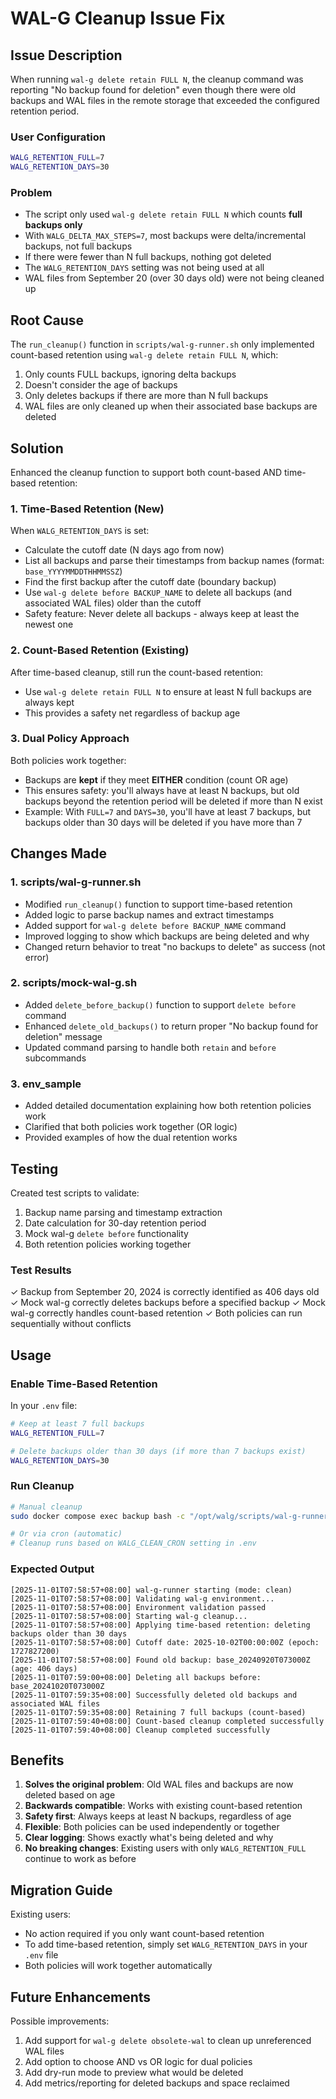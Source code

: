 # WAL-G Cleanup Issue Fix

## Issue Description

When running `wal-g delete retain FULL N`, the cleanup command was reporting "No backup found for deletion" even though there were old backups and WAL files in the remote storage that exceeded the configured retention period.

### User Configuration
```bash
WALG_RETENTION_FULL=7
WALG_RETENTION_DAYS=30
```

### Problem
- The script only used `wal-g delete retain FULL N` which counts **full backups only**
- With `WALG_DELTA_MAX_STEPS=7`, most backups were delta/incremental backups, not full backups
- If there were fewer than N full backups, nothing got deleted
- The `WALG_RETENTION_DAYS` setting was not being used at all
- WAL files from September 20 (over 30 days old) were not being cleaned up

## Root Cause

The `run_cleanup()` function in `scripts/wal-g-runner.sh` only implemented count-based retention using `wal-g delete retain FULL N`, which:
1. Only counts FULL backups, ignoring delta backups
2. Doesn't consider the age of backups
3. Only deletes backups if there are more than N full backups
4. WAL files are only cleaned up when their associated base backups are deleted

## Solution

Enhanced the cleanup function to support both count-based AND time-based retention:

### 1. Time-Based Retention (New)
When `WALG_RETENTION_DAYS` is set:
- Calculate the cutoff date (N days ago from now)
- List all backups and parse their timestamps from backup names (format: `base_YYYYMMDDTHHMMSSZ`)
- Find the first backup after the cutoff date (boundary backup)
- Use `wal-g delete before BACKUP_NAME` to delete all backups (and associated WAL files) older than the cutoff
- Safety feature: Never delete all backups - always keep at least the newest one

### 2. Count-Based Retention (Existing)
After time-based cleanup, still run the count-based retention:
- Use `wal-g delete retain FULL N` to ensure at least N full backups are always kept
- This provides a safety net regardless of backup age

### 3. Dual Policy Approach
Both policies work together:
- Backups are **kept** if they meet **EITHER** condition (count OR age)
- This ensures safety: you'll always have at least N backups, but old backups beyond the retention period will be deleted if more than N exist
- Example: With `FULL=7` and `DAYS=30`, you'll have at least 7 backups, but backups older than 30 days will be deleted if you have more than 7

## Changes Made

### 1. scripts/wal-g-runner.sh
- Modified `run_cleanup()` function to support time-based retention
- Added logic to parse backup names and extract timestamps
- Added support for `wal-g delete before BACKUP_NAME` command
- Improved logging to show which backups are being deleted and why
- Changed return behavior to treat "no backups to delete" as success (not error)

### 2. scripts/mock-wal-g.sh
- Added `delete_before_backup()` function to support `delete before` command
- Enhanced `delete_old_backups()` to return proper "No backup found for deletion" message
- Updated command parsing to handle both `retain` and `before` subcommands

### 3. env_sample
- Added detailed documentation explaining how both retention policies work
- Clarified that both policies work together (OR logic)
- Provided examples of how the dual retention works

## Testing

Created test scripts to validate:
1. Backup name parsing and timestamp extraction
2. Date calculation for 30-day retention period
3. Mock wal-g `delete before` functionality
4. Both retention policies working together

### Test Results
✓ Backup from September 20, 2024 is correctly identified as 406 days old
✓ Mock wal-g correctly deletes backups before a specified backup
✓ Mock wal-g correctly handles count-based retention
✓ Both policies can run sequentially without conflicts

## Usage

### Enable Time-Based Retention
In your `.env` file:
```bash
# Keep at least 7 full backups
WALG_RETENTION_FULL=7

# Delete backups older than 30 days (if more than 7 backups exist)
WALG_RETENTION_DAYS=30
```

### Run Cleanup
```bash
# Manual cleanup
sudo docker compose exec backup bash -c "/opt/walg/scripts/wal-g-runner.sh clean"

# Or via cron (automatic)
# Cleanup runs based on WALG_CLEAN_CRON setting in .env
```

### Expected Output
```
[2025-11-01T07:58:57+08:00] wal-g-runner starting (mode: clean)
[2025-11-01T07:58:57+08:00] Validating wal-g environment...
[2025-11-01T07:58:57+08:00] Environment validation passed
[2025-11-01T07:58:57+08:00] Starting wal-g cleanup...
[2025-11-01T07:58:57+08:00] Applying time-based retention: deleting backups older than 30 days
[2025-11-01T07:58:57+08:00] Cutoff date: 2025-10-02T00:00:00Z (epoch: 1727827200)
[2025-11-01T07:58:57+08:00] Found old backup: base_20240920T073000Z (age: 406 days)
[2025-11-01T07:59:00+08:00] Deleting all backups before: base_20241020T073000Z
[2025-11-01T07:59:35+08:00] Successfully deleted old backups and associated WAL files
[2025-11-01T07:59:35+08:00] Retaining 7 full backups (count-based)
[2025-11-01T07:59:40+08:00] Count-based cleanup completed successfully
[2025-11-01T07:59:40+08:00] Cleanup completed successfully
```

## Benefits

1. **Solves the original problem**: Old WAL files and backups are now deleted based on age
2. **Backwards compatible**: Works with existing count-based retention
3. **Safety first**: Always keeps at least N backups, regardless of age
4. **Flexible**: Both policies can be used independently or together
5. **Clear logging**: Shows exactly what's being deleted and why
6. **No breaking changes**: Existing users with only `WALG_RETENTION_FULL` continue to work as before

## Migration Guide

Existing users:
- No action required if you only want count-based retention
- To add time-based retention, simply set `WALG_RETENTION_DAYS` in your `.env` file
- Both policies will work together automatically

## Future Enhancements

Possible improvements:
1. Add support for `wal-g delete obsolete-wal` to clean up unreferenced WAL files
2. Add option to choose AND vs OR logic for dual policies
3. Add dry-run mode to preview what would be deleted
4. Add metrics/reporting for deleted backups and space reclaimed
